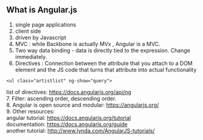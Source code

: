 ## What is Angular.js 

1. single page applications
2. client side
3. driven by Javascript
4. MVC : while Backbone is actually MVx , Angular is a MVC.
5. Two way data binding - data is directly tied to the expression. Change immediately.
6. Directives : Connection between the attribute that you attach to a DOM element and the JS code that turns that attribute into actual functionality

```
<ul class="artistlist" ng-show="query">
```


list of directives: https://docs.angularjs.org/api/ng <BR>
7. Filter: ascending order, descending order.<BR>
8. Angular is open source and modular: https://angularjs.org/<BR>
9. Other resources:<br>
angular tutorial: https://docs.angularjs.org/tutorial<BR>
documentation: https://docs.angularjs.org/guide<BR>
another tutorial: http://www.lynda.com/AngularJS-tutorials/




